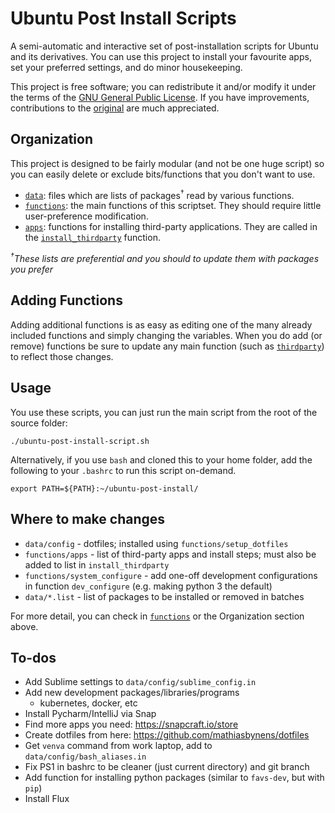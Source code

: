 Ubuntu Post Install Scripts
===========================

A semi-automatic and interactive set of post-installation scripts for Ubuntu and its derivatives. You can use this project to install your favourite apps, set your preferred settings, and do minor housekeeping.

This project is free software; you can redistribute it and/or modify it under the terms of the [GNU General Public License](/LICENSE). If you have improvements, contributions to the [original](https://github.com/snwh/ubuntu-post-install) are much appreciated.

## Organization

This project is designed to be fairly modular (and not be one huge script) so you can easily delete or exclude bits/functions that you don't want to use.

 * [`data`](/data): files which are lists of packages<sup>&dagger;</sup> read by various functions.
 * [`functions`](/functions): the main functions of this scriptset. They should require little user-preference modification.
 * [`apps`](/functions/apps): functions for installing third-party applications. They are called in the [`install_thirdparty`](/functions/install_thirdparty) function.

*<sup>&dagger;</sup>These lists are preferential and you should to update them with packages you prefer*

## Adding Functions

Adding additional functions is as easy as editing one of the many already included functions and simply changing the variables. When you do add (or remove) functions be sure to update any main function (such as [`thirdparty`](/functions/thirdparty)) to reflect those changes.

## Usage

You use these scripts, you can just run the main script from the root of the source folder:

    ./ubuntu-post-install-script.sh

Alternatively, if you use `bash` and cloned this to your home folder, add the following to your `.bashrc` to run this script on-demand.

    export PATH=${PATH}:~/ubuntu-post-install/

## Where to make changes

* `data/config` - dotfiles; installed using `functions/setup_dotfiles`
* `functions/apps` - list of third-party apps and install steps; must also be added to list in `install_thirdparty`
* `functions/system_configure` - add one-off development configurations in function `dev_configure` (e.g. making python 3 the default)
* `data/*.list` - list of packages to be installed or removed in batches

For more detail, you can check in [`functions`](/functions/README.md) or the Organization section above.

## To-dos

* Add Sublime settings to `data/config/sublime_config.in`
* Add new development packages/libraries/programs
  * kubernetes, docker, etc
* Install Pycharm/IntelliJ via Snap
* Find more apps you need: https://snapcraft.io/store
* Create dotfiles from here: https://github.com/mathiasbynens/dotfiles
* Get `venva` command from work laptop, add to `data/config/bash_aliases.in`
* Fix PS1 in bashrc to be cleaner (just current directory) and git branch
* Add function for installing python packages (similar to `favs-dev`, but with `pip`)
* Install Flux
